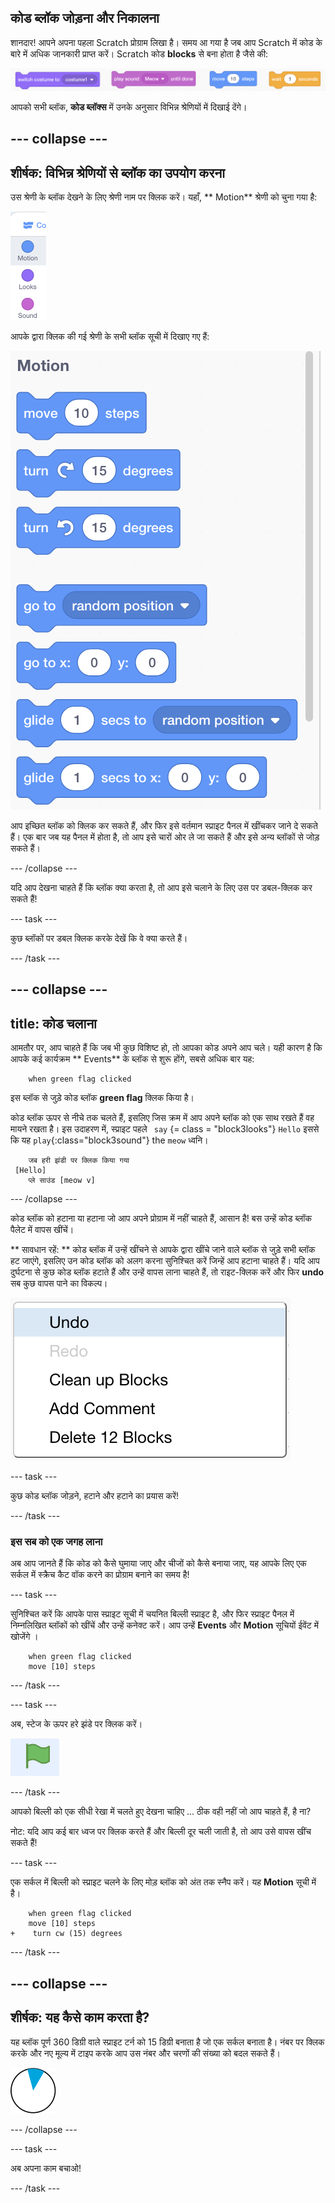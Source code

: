 ## कोड ब्लॉक जोड़ना और निकालना

शानदार! आपने अपना पहला Scratch प्रोग्राम लिखा है। समय आ गया है जब आप Scratch में कोड के बारे में अधिक जानकारी प्राप्त करें। Scratch कोड **blocks** से बना होता है जैसे की:

![](images/code1.png)

आपको सभी ब्लॉक, **कोड ब्लॉक्स** में उनके अनुसार विभिन्न श्रेणियों में दिखाई देंगे।

## \--- collapse \---

## शीर्षक: विभिन्न श्रेणियों से ब्लॉक का उपयोग करना

उस श्रेणी के ब्लॉक देखने के लिए श्रेणी नाम पर क्लिक करें। यहाँ, ** Motion** श्रेणी को चुना गया है:

![](images/code2a.png)

आपके द्वारा क्लिक की गई श्रेणी के सभी ब्लॉक सूची में दिखाए गए हैं:

![](images/code2b.png)

आप इच्छित ब्लॉक को क्लिक कर सकते हैं, और फिर इसे वर्तमान स्प्राइट पैनल में खींचकर जाने दे सकते हैं। एक बार जब यह पैनल में होता है, तो आप इसे चारों ओर ले जा सकते हैं और इसे अन्य ब्लॉकों से जोड़ सकते हैं।

\--- /collapse \---

यदि आप देखना चाहते हैं कि ब्लॉक क्या करता है, तो आप इसे चलाने के लिए उस पर डबल-क्लिक कर सकते हैं!

\--- task \---

कुछ ब्लॉकों पर डबल क्लिक करके देखें कि वे क्या करते हैं।

\--- /task \---

## \--- collapse \---

## title: कोड चलाना

आमतौर पर, आप चाहते हैं कि जब भी कुछ विशिष्ट हो, तो आपका कोड अपने आप चले। यही कारण है कि आपके कई कार्यक्रम ** Events** के ब्लॉक से शुरू होंगे, सबसे अधिक बार यह:

```blocks3
    when green flag clicked
```

इस ब्लॉक से जुड़े कोड ब्लॉक **green flag** क्लिक किया है।

कोड ब्लॉक ऊपर से नीचे तक चलते हैं, इसलिए जिस क्रम में आप अपने ब्लॉक को एक साथ रखते हैं वह मायने रखता है। इस उदाहरण में, स्प्राइट पहले ` say` {= class = "block3looks"} `Hello` इससे कि यह `play`{:class="block3sound"} the `meow` ध्वनि।

```blocks3
    जब हरी झंडी पर क्लिक किया गया
 [Hello]
    प्ले साउंड [meow v]
```

\--- /collapse \---

कोड ब्लॉक को हटाना या हटाना जो आप अपने प्रोग्राम में नहीं चाहते हैं, आसान है! बस उन्हें कोड ब्लॉक पैलेट में वापस खींचें।

** सावधान रहें: ** कोड ब्लॉक में उन्हें खींचने से आपके द्वारा खींचे जाने वाले ब्लॉक से जुड़े सभी ब्लॉक हट जाएंगे, इसलिए उन कोड ब्लॉक को अलग करना सुनिश्चित करें जिन्हें आप हटाना चाहते हैं। यदि आप दुर्घटना से कुछ कोड ब्लॉक हटाते हैं और उन्हें वापस लाना चाहते हैं, तो राइट-क्लिक करें और फिर **undo** सब कुछ वापस पाने का विकल्प।

![](images/code6.png)

\--- task \---

कुछ कोड ब्लॉक जोड़ने, हटाने और हटाने का प्रयास करें!

\--- /task \---

### इस सब को एक जगह लाना

अब आप जानते हैं कि कोड को कैसे घुमाया जाए और चीजों को कैसे बनाया जाए, यह आपके लिए एक सर्कल में स्क्रैच कैट वॉक करने का प्रोग्राम बनाने का समय है!

\--- task \---

सुनिश्चित करें कि आपके पास स्प्राइट सूची में चयनित बिल्ली स्प्राइट है, और फिर स्प्राइट पैनल में निम्नलिखित ब्लॉकों को खींचें और उन्हें कनेक्ट करें। आप उन्हें **Events** और **Motion** सूचियों ईवेंट में खोजेंगे ।

```blocks3
    when green flag clicked
    move [10] steps
```

\--- /task \---

\--- task \---

अब, स्टेज के ऊपर हरे झंडे पर क्लिक करें।

![](images/code7.png)

\--- /task \---

आपको बिल्ली को एक सीधी रेखा में चलते हुए देखना चाहिए ... ठीक वही नहीं जो आप चाहते हैं, है ना?

नोट: यदि आप कई बार ध्वज पर क्लिक करते हैं और बिल्ली दूर चली जाती है, तो आप उसे वापस खींच सकते हैं!

\--- task \---

एक सर्कल में बिल्ली को स्प्राइट चलने के लिए मोड़ ब्लॉक को अंत तक स्नैप करें। यह **Motion** सूची में है।

```blocks3
    when green flag clicked
    move [10] steps
+    turn cw (15) degrees
```

\--- /task \---

## \--- collapse \---

## शीर्षक: यह कैसे काम करता है?

यह ब्लॉक पूर्ण 360 डिग्री वाले स्प्राइट टर्न को 15 डिग्री बनाता है जो एक सर्कल बनाता है। नंबर पर क्लिक करके और नए मूल्य में टाइप करके आप उस नंबर और चरणों की संख्या को बदल सकते हैं।

![](images/code9.png)

\--- /collapse \---

\--- task \---

अब अपना काम बचाओ!

\--- /task \---